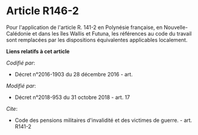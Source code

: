 # Article R146-2

Pour l'application de l'article R. 141-2 en Polynésie française, en Nouvelle-Calédonie et dans les îles Wallis et Futuna, les
références au code du travail sont remplacées par les dispositions équivalentes applicables localement.

**Liens relatifs à cet article**

_Codifié par_:

  - Décret n°2016-1903 du 28 décembre 2016 - art.

_Modifié par_:

  - Décret n°2018-953 du 31 octobre 2018 - art. 17

_Cite_:

  - Code des pensions militaires d'invalidité et des victimes de guerre. - art. R141-2
